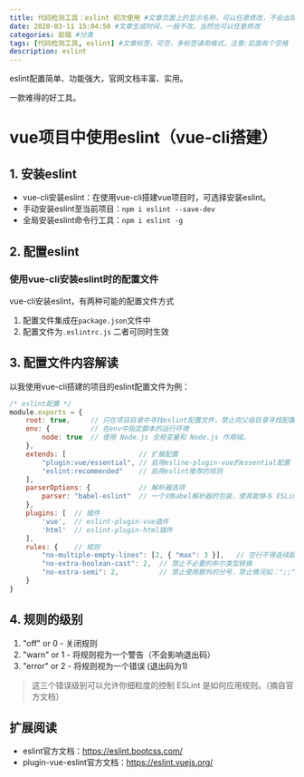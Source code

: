 ```yaml
---
title: 代码检测工具：eslint 初次使用 #文章页面上的显示名称，可以任意修改，不会出现在URL中
date: 2020-03-11 15:04:50 #文章生成时间，一般不改，当然也可以任意修改
categories: 前端 #分类
tags: [代码检测工具, eslint] #文章标签，可空，多标签请用格式，注意:后面有个空格
description: eslint
---
```


eslint配置简单、功能强大，官网文档丰富、实用。

一款难得的好工具。

<!-- more-->

# vue项目中使用eslint（vue-cli搭建）

## 1. 安装eslint
* vue-cli安装eslint：在使用vue-cli搭建vue项目时，可选择安装eslint。
* 手动安装eslint至当前项目：`npm i eslint --save-dev`
* 全局安装eslint命令行工具：`npm i eslint -g `

## 2. 配置eslint
### 使用vue-cli安装eslint时的配置文件
vue-cli安装eslint，有两种可能的配置文件方式
1. 配置文件集成在`package.json`文件中
2. 配置文件为`.eslintrc.js`
二者可同时生效

## 3. 配置文件内容解读
以我使用vue-cli搭建的项目的eslint配置文件为例：
```javascript
/* eslint配置 */
module.exports = {
    root: true,     // 只在项目目录中寻找eslint配置文件，禁止向父级目录寻找配置文件。
    env: {          // 在env中指定脚本的运行环境
        node: true  // 使用 Node.js 全局变量和 Node.js 作用域。
    },
    extends: [                  // 扩展配置
        "plugin:vue/essential", // 启用esline-plugin-vue的essential配置
        "eslint:recommended"    // 启用eslint推荐的规则
    ],
    parserOptions: {            // 解析器选项
        parser: "babel-eslint"  // 一个对Babel解析器的包装，使其能够与 ESLint 兼容。
    },
    plugins: [  // 插件
        'vue',  // eslint-plugin-vue插件
        'html'  // eslint-plugin-html插件
    ],
    rules: {    // 规则
        "no-multiple-empty-lines": [2, { "max": 3 }],   // 空行不得连续超过三行。
        "no-extra-boolean-cast": 2,  // 禁止不必要的布尔类型转换
        "no-extra-semi": 2,          // 禁止使用额外的分号，禁止情况如：";;"
    }
}
```

## 4. 规则的级别
1. "off" or 0 - 关闭规则
2. "warn" or 1 - 将规则视为一个警告（不会影响退出码）
3. "error" or 2 - 将规则视为一个错误 (退出码为1)

> 这三个错误级别可以允许你细粒度的控制 ESLint 是如何应用规则。（摘自官方文档）

## 扩展阅读
* eslint官方文档：https://eslint.bootcss.com/
* plugin-vue-eslint官方文档：https://eslint.vuejs.org/